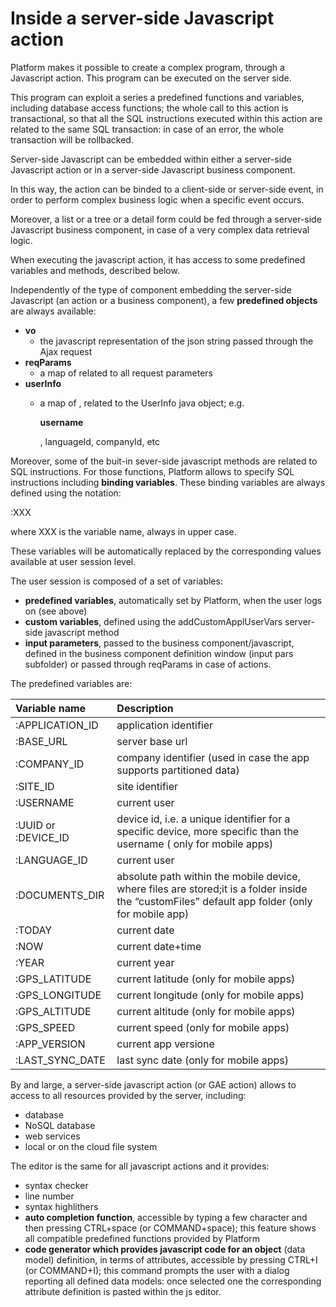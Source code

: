 # Inside a server-side Javascript action

Platform makes it possible to create a complex program, through a Javascript action. This program can be executed on the server side.

This program can exploit a series a predefined functions and variables, including database access functions; the whole call to this action is transactional, so that all the SQL instructions executed within this action are related to the same SQL transaction: in case of an error, the whole transaction will be rollbacked.

Server-side Javascript can be embedded within either a server-side Javascript action or in a server-side Javascript business component.

In this way, the action can be binded to a client-side or server-side event, in order to perform complex business logic when a specific event occurs.

Moreover, a list or a tree or a detail form could be fed through a server-side Javascript business component, in case of a very complex data retrieval logic.

When executing the javascript action, it has access to some predefined variables and methods, described below.

Independently of the type of component embedding the server-side Javascript \(an action or a business component\), a few **predefined objects** are always available:

* **vo**
  * the javascript representation of the json string passed through the Ajax request
* **reqParams**
  * a map of related to all request parameters
* **userInfo**
  * a map of , related to the UserInfo java object; e.g.

    **username**

    , languageId, companyId, etc

Moreover, some of the buit-in sever-side javascript methods are related to SQL instructions. For those functions, Platform allows to specify SQL instructions including **binding variables**. These binding variables are always defined using the notation:

:XXX

where XXX is the variable name, always in upper case.

These variables will be automatically replaced by the corresponding values available at user session level.

The user session is composed of a set of variables:

* **predefined variables**, automatically set by Platform, when the user logs on \(see above\)
* **custom variables**, defined using the addCustomApplUserVars server-side javascript method
* **input parameters**, passed to the business component/javascript, defined in the business component definition window \(input pars subfolder\) or passed through reqParams in case of actions.

The predefined variables are:

| Variable name | Description |
| :--- | :--- |
| :APPLICATION\_ID | application identifier |
| :BASE\_URL | server base url |
| :COMPANY\_ID | company identifier \(used in case the app supports partitioned data\) |
| :SITE\_ID | site identifier |
| :USERNAME | current user |
| :UUID or :DEVICE\_ID | device id, i.e. a unique identifier for a specific device, more specific than the username \( only for mobile apps\) |
| :LANGUAGE\_ID | current user |
| :DOCUMENTS\_DIR | absolute path within the mobile device, where files are stored;it is a folder inside the “customFiles” default app folder \(only for mobile app\) |
| :TODAY | current date |
| :NOW | current date+time |
| :YEAR | current year |
| :GPS\_LATITUDE | current latitude \(only for mobile apps\) |
| :GPS\_LONGITUDE | current longitude \(only for mobile apps\) |
| :GPS\_ALTITUDE | current altitude \(only for mobile apps\) |
| :GPS\_SPEED | current speed \(only for mobile apps\) |
| :APP\_VERSION | current app versione |
| :LAST\_SYNC\_DATE | last sync date \(only for mobile apps\) |

By and large, a server-side javascript action \(or GAE action\) allows to access to all resources provided by the server, including:

* database
* NoSQL database
* web services
* local or on the cloud file system

The editor is the same for all javascript actions and it provides:

* syntax checker
* line number
* syntax highlithers
* **auto completion function**, accessible by typing a few character and then pressing CTRL+space \(or COMMAND+space\); this feature shows all compatible predefined functions provided by Platform
* **code generator which provides javascript code for an object** \(data model\) definition, in terms of attributes, accessible by pressing CTRL+I \(or COMMAND+I\); this command prompts the user with a dialog reporting all defined data models: once selected one the corresponding attribute definition is pasted within the js editor.

